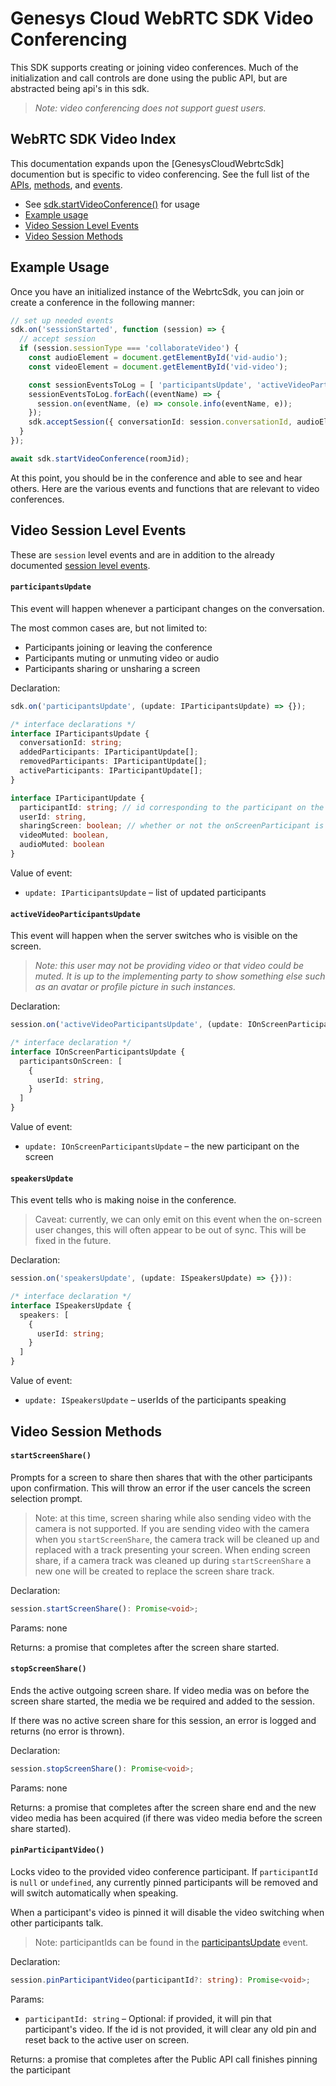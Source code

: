 # Genesys Cloud WebRTC SDK Video Conferencing

This SDK supports creating or joining video conferences. Much of the initialization and call controls
are done using the public API, but are abstracted being api's in this sdk.

> *Note: video conferencing does not support guest users.*

## WebRTC SDK Video Index
This documentation expands upon the [GenesysCloudWebrtcSdk] documention but is specific to 
video conferencing. See the full list of the [APIs], [methods], and [events]. 

* See [sdk.startVideoConference()] for usage
* [Example usage](#example-usage)
* [Video Session Level Events](#video-session-level-events)
* [Video Session Methods](#video-session-methods)

## Example Usage
Once you have an initialized instance of the WebrtcSdk, you can join or create a conference in the following manner:

``` ts
// set up needed events
sdk.on('sessionStarted', function (session) => {
  // accept session
  if (session.sessionType === 'collaborateVideo') {
    const audioElement = document.getElementById('vid-audio');
    const videoElement = document.getElementById('vid-video');

    const sessionEventsToLog = [ 'participantsUpdate', 'activeVideoParticipantsUpdate', 'speakersUpdate' ];
    sessionEventsToLog.forEach((eventName) => {
      session.on(eventName, (e) => console.info(eventName, e));
    });
    sdk.acceptSession({ conversationId: session.conversationId, audioElement, videoElement });
  }
});

await sdk.startVideoConference(roomJid);
```

At this point, you should be in the conference and able to see and hear others. Here are the various events
and functions that are relevant to video conferences.

## Video Session Level Events

These are `session` level events and are in addition to the already documented [session level events].

#### `participantsUpdate`
This event will happen whenever a participant changes on the conversation.

The most common cases are, but not limited to:
  - Participants joining or leaving the conference
  - Participants muting or unmuting video or audio
  - Participants sharing or unsharing a screen

Declaration:
``` ts
sdk.on('participantsUpdate', (update: IParticipantsUpdate) => {});

/* interface declarations */
interface IParticipantsUpdate {
  conversationId: string;
  addedParticipants: IParticipantUpdate[];
  removedParticipants: IParticipantUpdate[];
  activeParticipants: IParticipantUpdate[];
}

interface IParticipantUpdate {
  participantId: string; // id corresponding to the participant on the conversation,
  userId: string,
  sharingScreen: boolean; // whether or not the onScreenParticipant is sharing their screen,
  videoMuted: boolean,
  audioMuted: boolean
}
```
Value of event: 
* `update: IParticipantsUpdate` – list of updated participants

#### `activeVideoParticipantsUpdate`

This event will happen when the server switches who is visible on the screen. 

> *Note: this user may not be providing video or that video could be muted. It is up to the
> implementing party to show something else such as an avatar or profile picture in such instances.*

Declaration:
``` ts
session.on('activeVideoParticipantsUpdate', (update: IOnScreenParticipantsUpdate) => {});

/* interface declaration */
interface IOnScreenParticipantsUpdate {
  participantsOnScreen: [
    {
      userId: string,
    }
  ]
}
```
Value of event:
* `update: IOnScreenParticipantsUpdate` – the new participant on the screen


#### `speakersUpdate`

This event tells who is making noise in the conference.

> Caveat: currently, we can only emit on this event when the on-screen user changes, 
this will often appear to be out of sync. This will be fixed in the future.

Declaration:
``` ts
session.on('speakersUpdate', (update: ISpeakersUpdate) => {})):

/* interface declaration */
interface ISpeakersUpdate {
  speakers: [
    {
      userId: string;
    }
  ]
}
```
Value of event:
* `update: ISpeakersUpdate` – userIds of the participants speaking

## Video Session Methods

#### `startScreenShare()`
Prompts for a screen to share then shares that with the other
participants upon confirmation. This will
throw an error if the user cancels the screen selection prompt.

> Note: at this time, screen sharing while also sending video with the camera is not supported.
If you are sending video with the camera when you `startScreenShare`, the camera track will
be cleaned up and replaced with a track presenting your screen. When ending screen share, if
a camera track was cleaned up during `startScreenShare` a new one will be created to replace the screen share track.


Declaration: 
``` ts
session.startScreenShare(): Promise<void>;
```

Params: none

Returns: a promise that completes after the screen share started.


#### `stopScreenShare()`
Ends the active outgoing screen share. If video media was on before the screen share 
started, the media we be required and added to the session. 

If there was no active screen share for this session, an error is logged 
and returns (no error is thrown). 

Declaration: 
``` ts
session.stopScreenShare(): Promise<void>;
```

Params: none

Returns: a promise that completes after the screen share end and the new video
  media has been acquired (if there was video media before the screen share started).


#### `pinParticipantVideo()`
Locks video to the provided video conference participant. If `participantId` is `null`
or `undefined`, any currently pinned participants will be removed and will switch automatically 
when speaking. 

When a participant's video is pinned it will disable the video switching when other participants talk.

> Note: participantIds can be found in the [participantsUpdate](#participantsupdate) event.

Declaration: 
``` ts
session.pinParticipantVideo(participantId?: string): Promise<void>;
```

Params: 
* `participantId: string` – Optional: if provided, it will pin that participant's video. If
  the id is not provided, it will clear any old pin and reset back to the active user on screen.

Returns: a promise that completes after the Public API call finishes pinning the participant


[sdk.startVideoConference()]: index.md#startvideoconference
[APIs]: index.md#genesyscloudwebrtcsdk
[methods]: index.md#methods
[events]: index.md#events

[session level events]: index.md#session-level-events